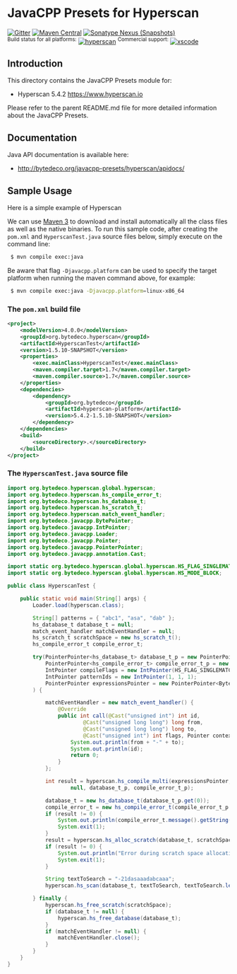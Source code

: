 JavaCPP Presets for Hyperscan
=============================

[![Gitter](https://badges.gitter.im/bytedeco/javacpp.svg)](https://gitter.im/bytedeco/javacpp) [![Maven Central](https://maven-badges.herokuapp.com/maven-central/org.bytedeco/hyperscan/badge.svg)](https://maven-badges.herokuapp.com/maven-central/org.bytedeco/hyperscan) [![Sonatype Nexus (Snapshots)](https://img.shields.io/nexus/s/https/oss.sonatype.org/org.bytedeco/hyperscan.svg)](http://bytedeco.org/builds/)  
<sup>Build status for all platforms:</sup> [![hyperscan](https://github.com/bytedeco/javacpp-presets/workflows/hyperscan/badge.svg)](https://github.com/bytedeco/javacpp-presets/actions?query=workflow%3Ahyperscan)  <sup>Commercial support:</sup> [![xscode](https://img.shields.io/badge/Available%20on-xs%3Acode-blue?style=?style=plastic&logo=appveyor&logo=data:image/png;base64,iVBORw0KGgoAAAANSUhEUgAAAEAAAABACAMAAACdt4HsAAAAGXRFWHRTb2Z0d2FyZQBBZG9iZSBJbWFnZVJlYWR5ccllPAAAAAZQTFRF////////VXz1bAAAAAJ0Uk5T/wDltzBKAAAAlUlEQVR42uzXSwqAMAwE0Mn9L+3Ggtgkk35QwcnSJo9S+yGwM9DCooCbgn4YrJ4CIPUcQF7/XSBbx2TEz4sAZ2q1RAECBAiYBlCtvwN+KiYAlG7UDGj59MViT9hOwEqAhYCtAsUZvL6I6W8c2wcbd+LIWSCHSTeSAAECngN4xxIDSK9f4B9t377Wd7H5Nt7/Xz8eAgwAvesLRjYYPuUAAAAASUVORK5CYII=)](https://xscode.com/bytedeco/javacpp-presets)


Introduction
------------
This directory contains the JavaCPP Presets module for:

 * Hyperscan 5.4.2  https://www.hyperscan.io

Please refer to the parent README.md file for more detailed information about the JavaCPP Presets.


Documentation
-------------
Java API documentation is available here:

 * http://bytedeco.org/javacpp-presets/hyperscan/apidocs/


Sample Usage
------------
Here is a simple example of Hyperscan

We can use [Maven 3](http://maven.apache.org/) to download and install automatically all the class files as well as the native binaries. To run this sample code, after creating the `pom.xml` and `HyperscanTest.java` source files below, simply execute on the command line:
```bash
 $ mvn compile exec:java
```

Be aware that flag `-Djavacpp.platform` can be used to specify the target platform when running the maven command above, for example:
```bash
 $ mvn compile exec:java -Djavacpp.platform=linux-x86_64
```

### The `pom.xml` build file
```xml
<project>
    <modelVersion>4.0.0</modelVersion>
    <groupId>org.bytedeco.hyperscan</groupId>
    <artifactId>HyperscanTest</artifactId>
    <version>1.5.10-SNAPSHOT</version>
    <properties>
        <exec.mainClass>HyperscanTest</exec.mainClass>
        <maven.compiler.target>1.7</maven.compiler.target>
        <maven.compiler.source>1.7</maven.compiler.source>
    </properties>
    <dependencies>
        <dependency>
            <groupId>org.bytedeco</groupId>
            <artifactId>hyperscan-platform</artifactId>
            <version>5.4.2-1.5.10-SNAPSHOT</version>
        </dependency>
    </dependencies>
    <build>
        <sourceDirectory>.</sourceDirectory>
    </build>
</project>
```

### The `HyperscanTest.java` source file
```java
import org.bytedeco.hyperscan.global.hyperscan;
import org.bytedeco.hyperscan.hs_compile_error_t;
import org.bytedeco.hyperscan.hs_database_t;
import org.bytedeco.hyperscan.hs_scratch_t;
import org.bytedeco.hyperscan.match_event_handler;
import org.bytedeco.javacpp.BytePointer;
import org.bytedeco.javacpp.IntPointer;
import org.bytedeco.javacpp.Loader;
import org.bytedeco.javacpp.Pointer;
import org.bytedeco.javacpp.PointerPointer;
import org.bytedeco.javacpp.annotation.Cast;

import static org.bytedeco.hyperscan.global.hyperscan.HS_FLAG_SINGLEMATCH;
import static org.bytedeco.hyperscan.global.hyperscan.HS_MODE_BLOCK;

public class HyperscanTest {

    public static void main(String[] args) {
        Loader.load(hyperscan.class);

        String[] patterns = { "abc1", "asa", "dab" };
        hs_database_t database_t = null;
        match_event_handler matchEventHandler = null;
        hs_scratch_t scratchSpace = new hs_scratch_t();
        hs_compile_error_t compile_error_t;

        try(PointerPointer<hs_database_t> database_t_p = new PointerPointer<hs_database_t>(1);
            PointerPointer<hs_compile_error_t> compile_error_t_p = new PointerPointer<hs_compile_error_t>(1);
            IntPointer compileFlags = new IntPointer(HS_FLAG_SINGLEMATCH, HS_FLAG_SINGLEMATCH, HS_FLAG_SINGLEMATCH);
            IntPointer patternIds = new IntPointer(1, 1, 1);
            PointerPointer expressionsPointer = new PointerPointer<BytePointer>(patterns)
        ) {

            matchEventHandler = new match_event_handler() {
                @Override
                public int call(@Cast("unsigned int") int id,
                        @Cast("unsigned long long") long from,
                        @Cast("unsigned long long") long to,
                        @Cast("unsigned int") int flags, Pointer context) {
                    System.out.println(from + "-" + to);
                    System.out.println(id);
                    return 0;
                }
            };

            int result = hyperscan.hs_compile_multi(expressionsPointer, compileFlags, patternIds, 3, HS_MODE_BLOCK,
                    null, database_t_p, compile_error_t_p);

            database_t = new hs_database_t(database_t_p.get(0));
            compile_error_t = new hs_compile_error_t(compile_error_t_p.get(0));
            if (result != 0) {
                System.out.println(compile_error_t.message().getString());
                System.exit(1);
            }
            result = hyperscan.hs_alloc_scratch(database_t, scratchSpace);
            if (result != 0) {
                System.out.println("Error during scratch space allocation");
                System.exit(1);
            }

            String textToSearch = "-21dasaaadabcaaa";
            hyperscan.hs_scan(database_t, textToSearch, textToSearch.length(), 0, scratchSpace, matchEventHandler, expressionsPointer);

        } finally {
            hyperscan.hs_free_scratch(scratchSpace);
            if (database_t != null) {
                hyperscan.hs_free_database(database_t);
            }
            if (matchEventHandler != null) {
                matchEventHandler.close();
            }
        }
    }
}
```
